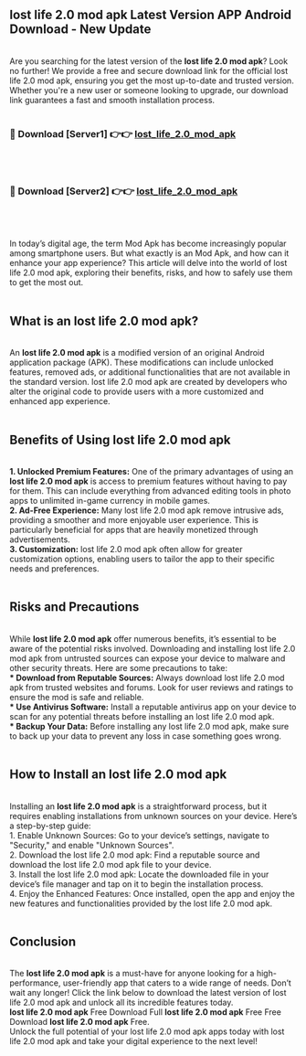 ## lost life 2.0 mod apk Latest Version APP Android Download - New Update
<br>
Are you searching for the latest version of the <strong>lost life 2.0 mod apk</strong>? Look no further! We provide a free and secure download link for the official lost life 2.0 mod apk, ensuring you get the most up-to-date and trusted version. Whether you're a new user or someone looking to upgrade, our download link guarantees a fast and smooth installation process.
<br>
<br>
<h3>🔴 Download [Server1] 👉👉 <a href="https://modyolo.store/lost+life+2.0+mod+apk">lost_life_2.0_mod_apk</a></h3><br>
<br>
<h3>🔴 Download [Server2] 👉👉 <a href="https://modyolo.store/lost+life+2.0+mod+apk">lost_life_2.0_mod_apk</a></h3><br>
<br>
<br>
In today’s digital age, the term Mod Apk has become increasingly popular among smartphone users. But what exactly is an Mod Apk, and how can it enhance your app experience? This article will delve into the world of lost life 2.0 mod apk, exploring their benefits, risks, and how to safely use them to get the most out.
<br>
<br>
<h2>What is an lost life 2.0 mod apk?</h2>
<br>
An <strong>lost life 2.0 mod apk</strong> is a modified version of an original Android application package (APK). These modifications can include unlocked features, removed ads, or additional functionalities that are not available in the standard version. lost life 2.0 mod apk are created by developers who alter the original code to provide users with a more customized and enhanced app experience.
<br>
<br>
<h2>Benefits of Using lost life 2.0 mod apk</h2>
<br>
<strong> 1. Unlocked Premium Features:</strong> One of the primary advantages of using an <strong>lost life 2.0 mod apk</strong> is access to premium features without having to pay for them. This can include everything from advanced editing tools in photo apps to unlimited in-game currency in mobile games.
<br>
<strong> 2. Ad-Free Experience:</strong> Many lost life 2.0 mod apk remove intrusive ads, providing a smoother and more enjoyable user experience. This is particularly beneficial for apps that are heavily monetized through advertisements.
<br>
<strong> 3. Customization:</strong> lost life 2.0 mod apk often allow for greater customization options, enabling users to tailor the app to their specific needs and preferences.
<br>
<br>
<h2>Risks and Precautions</h2>
<br>
While <strong>lost life 2.0 mod apk</strong> offer numerous benefits, it’s essential to be aware of the potential risks involved. Downloading and installing lost life 2.0 mod apk from untrusted sources can expose your device to malware and other security threats. Here are some precautions to take:
<br>
<strong> * Download from Reputable Sources:</strong> Always download lost life 2.0 mod apk from trusted websites and forums. Look for user reviews and ratings to ensure the mod is safe and reliable.
<br>
<strong> * Use Antivirus Software:</strong> Install a reputable antivirus app on your device to scan for any potential threats before installing an lost life 2.0 mod apk.
<br>
<strong> * Backup Your Data:</strong> Before installing any lost life 2.0 mod apk, make sure to back up your data to prevent any loss in case something goes wrong.
<br>
<br>
<h2>How to Install an lost life 2.0 mod apk</h2>
<br>
Installing an <strong>lost life 2.0 mod apk</strong> is a straightforward process, but it requires enabling installations from unknown sources on your device. Here’s a step-by-step guide:
<br>
 1. Enable Unknown Sources: Go to your device’s settings, navigate to "Security," and enable "Unknown Sources".
<br>
 2. Download the lost life 2.0 mod apk: Find a reputable source and download the lost life 2.0 mod apk file to your device.
<br>
 3. Install the lost life 2.0 mod apk: Locate the downloaded file in your device’s file manager and tap on it to begin the installation process.
<br>
 4. Enjoy the Enhanced Features: Once installed, open the app and enjoy the new features and functionalities provided by the lost life 2.0 mod apk.
<br>
<br>
<h2><strong>Conclusion</strong></h2>
<br>
The <strong>lost life 2.0 mod apk</strong> is a must-have for anyone looking for a high-performance, user-friendly app that caters to a wide range of needs. Don’t wait any longer! Click the link below to download the latest version of lost life 2.0 mod apk and unlock all its incredible features today.
<br>
<strong>lost life 2.0 mod apk</strong> Free Download Full <strong>lost life 2.0 mod apk</strong> Free Free Download <strong>lost life 2.0 mod apk</strong> Free.
<br>
Unlock the full potential of your lost life 2.0 mod apk apps today with lost life 2.0 mod apk and take your digital experience to the next level!